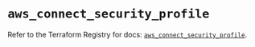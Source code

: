 # `aws_connect_security_profile`

Refer to the Terraform Registry for docs: [`aws_connect_security_profile`](https://registry.terraform.io/providers/hashicorp/aws/5.83.0/docs/resources/connect_security_profile).
